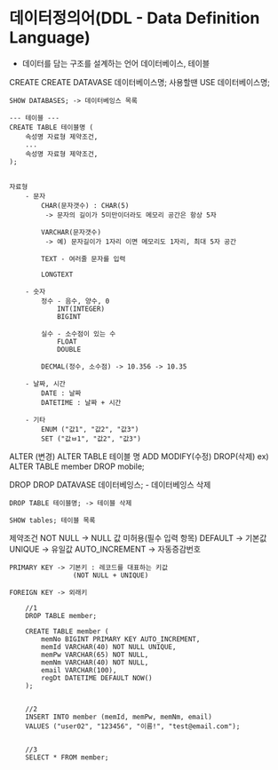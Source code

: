 # 데이터정의어(DDL - Data Definition Language)
- 데이터를 담는 구조를 설계하는 언어
 데이터베이스, 테이블


CREATE
    CREATE DATAVASE 데이터베이스명;
    사용할땐 USE 데이터베이스명;

    SHOW DATABASES; -> 데이터베잉스 목록

    --- 테이블 ---
    CREATE TABLE 테이블명 (
        속성명 자료형 제약조건,
        ...
        속성명 자료형 제약조건,
    );

    
    자료형
        - 문자
            CHAR(문자갯수) : CHAR(5)
             -> 문자의 길이가 5미만이더라도 메모리 공간은 항상 5자

            VARCHAR(문자갯수)
             -> 예) 문자길이가 1자리 이면 메모리도 1자리, 최대 5자 공간

            TEXT - 여러줄 문자를 입력

            LONGTEXT

        - 숫자
            정수 - 음수, 양수, 0
                INT(INTEGER)
                BIGINT

            실수 - 소수점이 있는 수
                FLOAT
                DOUBLE

            DECMAL(정수, 소수점) -> 10.356 -> 10.35

        - 날짜, 시간
            DATE : 날짜
            DATETIME : 날짜 + 시간

        - 기타
            ENUM ("값1", "값2", "값3")
            SET ("값ㅂ1", "값2", "값3")

ALTER (변경)
    ALTER TABLE 테이블 명 ADD
                         MODIFY(수정)
                         DROP(삭제)
                            ex) ALTER TABLE member DROP mobile; 

DROP
    DROP DATAVASE 데이터베잉스; - 데이터베잉스 삭제

    DROP TABLE 테이블명; -> 테이블 삭제

    SHOW tables; 테이블 목록


제약조건
    NOT NULL -> NULL 값 미허용(필수 입력 항목)
    DEFAULT -> 기본값
    UNIQUE -> 유일값
    AUTO_INCREMENT -> 자동증감번호

    PRIMARY KEY -> 기본키 : 레코드를 대표하는 키값
                    (NOT NULL + UNIQUE)

    FOREIGN KEY -> 외래키

        //1
        DROP TABLE member;

        CREATE TABLE member (
            memNo BIGINT PRIMARY KEY AUTO_INCREMENT,
            memId VARCHAR(40) NOT NULL UNIQUE, 
            memPw VARCHAR(65) NOT NULL,
            memNm VARCHAR(40) NOT NULL,
            email VARCHAR(100),
            regDt DATETIME DEFAULT NOW()
        );


        //2
        INSERT INTO member (memId, memPw, memNm, email) 
        VALUES ("user02", "123456", "이름!", "test@email.com");


        //3
        SELECT * FROM member;



    